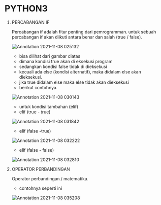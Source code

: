 # PYTHON3


1. PERCABANGAN IF

    Percabangan if adalah fitur penting dari pemrogramman. untuk sebuah percabangan if akan diikuti antara benar dan salah (true / false).
    
    ![Annotation 2021-11-08 025132](https://user-images.githubusercontent.com/92988781/140729497-0061b805-d928-49a9-8ad2-cab312ba5e04.png)
    
    
    - bisa dilihat dari gambar diatas
    - dimana kondisi true akan di eksekusi program
    - sedangkan kondisi false tidak di dieksekusi
    - kecuali ada else (kondisi alternatif), maka didalam else akan dieksekusi.
    - jika true didalam else maka else tidak akan dieksekusi
    - berikut contohnya.

    ![Annotation 2021-11-08 030143](https://user-images.githubusercontent.com/92988781/140730858-8eceaead-462a-4437-ada6-72e60cbef432.png)
    
    - untuk kondisi tambahan (elif)
    - elif (true - true)

    ![Annotation 2021-11-08 031842](https://user-images.githubusercontent.com/92988781/140734382-c0d01aad-22c3-415c-8be0-b11d3f5e97cd.png)
    
    - elif (false -true)

    ![Annotation 2021-11-08 032222](https://user-images.githubusercontent.com/92988781/140734532-262536b2-a729-4614-a296-be7f57b86a22.png)
    
    - elif (false - false)

    ![Annotation 2021-11-08 032810](https://user-images.githubusercontent.com/92988781/140734582-a81ab0a1-0a78-4fb5-b393-45d0e31fb46c.png)
    
    
    
2. OPERATOR PERBANDINGAN

    Operator perbandingan / matematika.
    
    - contohnya seperti ini

    ![Annotation 2021-11-08 035208](https://user-images.githubusercontent.com/92988781/140737339-4df1fc6f-6384-49c2-9738-7eafcb488f09.png)
    
    






    

